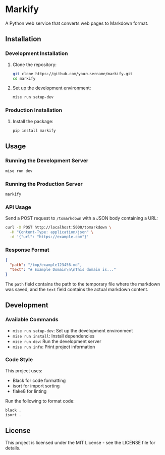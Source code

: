# Markify

A Python web service that converts web pages to Markdown format.

## Installation

### Development Installation

1. Clone the repository:

   ```bash
   git clone https://github.com/yourusername/markify.git
   cd markify
   ```

2. Set up the development environment:
   ```bash
   mise run setup-dev
   ```

### Production Installation

1. Install the package:
   ```bash
   pip install markify
   ```

## Usage

### Running the Development Server

```bash
mise run dev
```

### Running the Production Server

```bash
markify
```

### API Usage

Send a POST request to `/tomarkdown` with a JSON body containing a URL:

```bash
curl -X POST http://localhost:5000/tomarkdown \
  -H "Content-Type: application/json" \
  -d '{"url": "https://example.com"}'
```

### Response Format

```json
{
  "path": "/tmp/example123456.md",
  "text": "# Example Domain\n\nThis domain is..."
}
```

The `path` field contains the path to the temporary file where the markdown was saved, and the `text` field contains the actual markdown content.

## Development

### Available Commands

- `mise run setup-dev`: Set up the development environment
- `mise run install`: Install dependencies
- `mise run dev`: Run the development server
- `mise run info`: Print project information

### Code Style

This project uses:

- Black for code formatting
- isort for import sorting
- flake8 for linting

Run the following to format code:

```bash
black .
isort .
```

## License

This project is licensed under the MIT License - see the LICENSE file for details.
